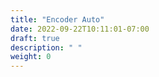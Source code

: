 ```yaml
---
title: "Encoder Auto"
date: 2022-09-22T10:11:01-07:00
draft: true
description: " "
weight: 0
---
```


